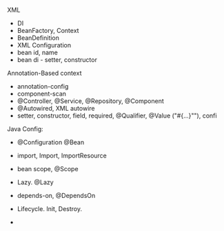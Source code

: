 XML
- DI
- BeanFactory, Context
- BeanDefinition
- XML Configuration
- bean id, name
- bean di - setter, constructor

Annotation-Based context
- annotation-config
- component-scan
- @Controller, @Service, @Repository, @Component
- @Autowired, XML autowire
- setter, constructor, field, required, @Qualifier, @Value ("#{...}""), confi

Java Config:
- @Configuration @Bean

- import, Import, ImportResource

- bean scope, @Scope
- Lazy. @Lazy
- depends-on, @DependsOn
- Lifecycle. Init, Destroy.
- 